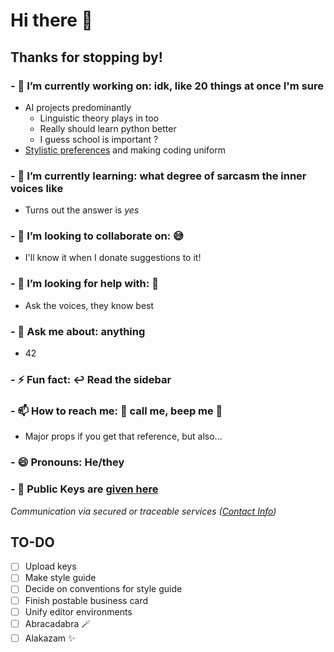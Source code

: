 # Hi there 👋
## Thanks for stopping by! 

### - 🔭 I’m currently working on: idk, like 20 things at once I'm sure
- AI projects predominantly 
	+ Linguistic theory plays in too
	+ Really should learn python better
	+ I guess school is important ?
- [Stylistic preferences](docs/style-guide) and making coding uniform
### - 🌱 I’m currently learning: what degree of sarcasm the inner voices like
- Turns out the answer is *yes* 
### - 👯 I’m looking to collaborate on: 😅
- I'll know it when I donate suggestions to it!  	  
### - 🤔 I’m looking for help with: 🤣
- Ask the voices, they know best
### - 💬 Ask me about: anything
- 42
### - ⚡ Fun fact: ↩️ Read the sidebar
### - 📫 How to reach me: 🎵 call me, beep me 🎵 
- Major props if you get that reference, but also...	  
### - 😄 Pronouns: He/they
### - 🫆 Public Keys are [given here](contact/public-keys) 
*Communication via secured or traceable services ([Contact Info](contact/other-means))*

## TO-DO
- [ ] Upload keys
- [ ] Make style guide
- [ ] Decide on conventions for style guide
- [ ] Finish postable business card
- [ ] Unify editor environments
- [ ] Abracadabra 🪄
- [ ] Alakazam ✨
